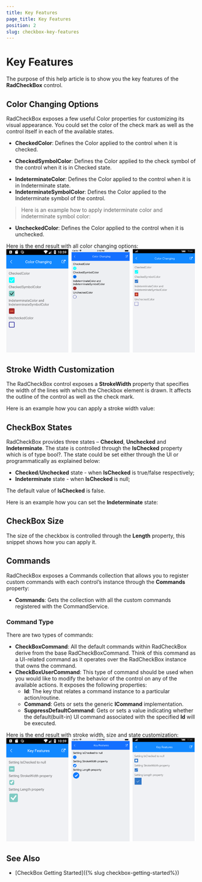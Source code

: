 ```yaml
---
title: Key Features
page_title: Key Features
position: 2
slug: checkbox-key-features
---
```


# Key Features

The purpose of this help article is to show you the key features of the **RadCheckBox** control. 

## Color Changing Options

RadCheckBox exposes a few useful Color properties for customizing its visual appearance. You could set the color of the check mark as well as the control itself in each of the available states.

 * **CheckedColor**: Defines the Color applied to the control when it is checked.
 
<snippet id='checkbox-color-changing-checkedcolor-xaml'/>

 * **CheckedSymbolColor**: Defines the Color applied to the check symbol of the control when it is in Checked state.
 
<snippet id='checkbox-color-changing-checkedsymbolcolor-xaml'/>

 * **IndeterminateColor**: Defines the Color applied to the control when it is in Indeterminate state.
 * **IndeterminateSymbolColor**: Defines the Color applied to the Indeterminate symbol of the control.

>Here is an example how to apply indeterminate color and indeterminate symbol color:

<snippet id='checkbox-color-changing-inderetminatecolorsymbolcolor-xaml'/>

 * **UncheckedColor**: Defines the Color applied to the control when it is unchecked.

<snippet id='checkbox-color-changing-uncheckedcolor-xaml'/>

Here is the end result with all color changing options:
![CheckBox Color Changing Options Example](images/checkbox-colors.png)

## Stroke Width Customization

The RadCheckBox control exposes a **StrokeWidth** property that specifies the width of the lines with which the Checkbox element is drawn. It affects the outline of the control as well as the check mark.

Here is an example how you can apply a stroke width value:

<snippet id='checkbox-key-features-strokewidth-xaml'/>

## CheckBox States

RadCheckBox provides three states – **Checked**, **Unchecked** and **Indeterminate**. The state is controlled through the **IsChecked** property which is of type bool?. The state could be set either through the UI or programmatically as explained below:

* **Checked**/**Unchecked** state - when **IsChecked** is true/false respectively;
* **Indeterminate** state - when **IsChecked** is null;

The default value of **IsChecked** is false.

Here is an example how you can set the **Indeterminate** state:

<snippet id='checkbox-key-features-ischeckednull-xaml'/>

## CheckBox Size

The size of the checkbox is controlled through the **Length** property, this snippet shows how you can apply it.

<snippet id='checkbox-key-features-length-xaml'/>

## Commands

RadCheckBox exposes a Commands collection that allows you to register custom commands with each control’s instance through the **Commands** property:

* **Commands**: Gets the collection with all the custom commands registered with the CommandService.

### Command Type

There are two types of commands:

* **CheckBoxCommand**: All the default commands within RadCheckBox derive from the base RadCheckBoxCommand. Think of this command as a UI-related command as it operates over the RadCheckBox instance that owns the command.
* **CheckBoxUserCommand**: This type of command should be used when you would like to modify the behavior of the control on any of the available actions. It exposes the following properties:
	* **Id**: The key that relates a command instance to a particular action/routine.
	* **Command**: Gets or sets the generic **ICommand** implementation.
	* **SuppressDefaultCommand**: Gets or sets a value indicating whether the default(built-in) UI command associated with the specified **Id** will be executed.

Here is the end result with stroke width, size and state customization:
![CheckBox Key Feature Example](images/checkbox-features.png)

## See Also

- [CheckBox Getting Started]({% slug checkbox-getting-started%})
